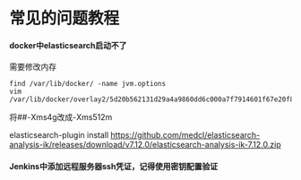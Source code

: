 # 常见的问题教程

#### docker中elasticsearch启动不了
需要修改内存
```
find /var/lib/docker/ -name jvm.options
vim  /var/lib/docker/overlay2/5d20b562131d29a4a9860dd6c000a7f7914601f67e20f80320df8c5a88c318e7/diff/usr/share/elasticsearch/config/jvm.options

```
将##-Xms4g改成-Xms512m

elasticsearch-plugin install https://github.com/medcl/elasticsearch-analysis-ik/releases/download/v7.12.0/elasticsearch-analysis-ik-7.12.0.zip

#### Jenkins中添加远程服务器ssh凭证，记得使用密钥配置验证



